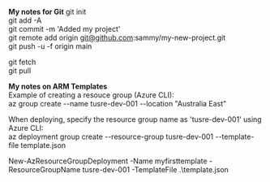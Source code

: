 **My notes for Git**
git init  
git add -A  
git commit -m 'Added my project'  
git remote add origin git@github.com:sammy/my-new-project.git  
git push -u -f origin main  

git fetch  
git pull  

**My notes on ARM Templates**   
Example of creating a resouce group (Azure CLI):  
az group create --name tusre-dev-001 --location "Australia East"  

When deploying, specify the resource group name as 'tusre-dev-001' using Azure CLI:  
az deployment group create --resource-group tusre-dev-001 --template-file template.json  

New-AzResourceGroupDeployment -Name myfirsttemplate -ResourceGroupName tusre-dev-001 -TemplateFile .\template.json  

